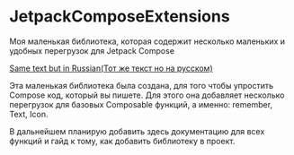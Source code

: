 # JetpackComposeExtensions

Моя маленькая библиотека, которая содержит несколько маленьких и удобных перегрузок для Jetpack
Compose

[Same text but in Russian(Тот же текст но на русском)](/README.md)

Эта маленькая библиотека была создана, для того чтобы упростить Compose код, который вы пишете.
Для этого она добавляет несколько перегрузок для базовых Composable функций, а именно: remember,
Text, Icon.

В дальнейшем планирую добавить здесь документацию для всех функций и гайд к тому, как добавить библиотеку в проект.

[//]: # (TODO Задокументировать все функции и написать как добавить библиотеку в проект)
